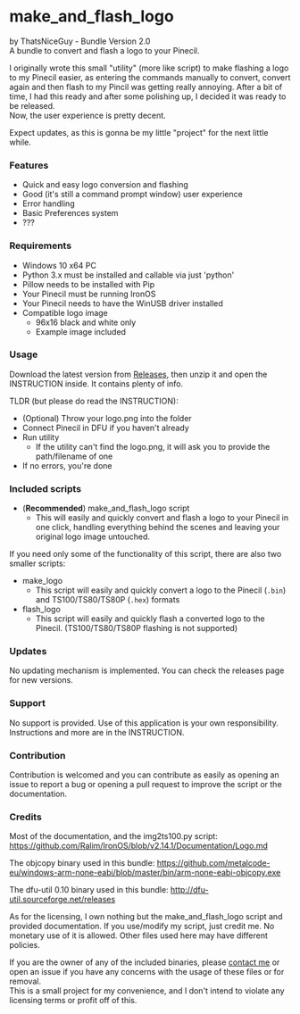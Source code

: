 # make_and_flash_logo
by ThatsNiceGuy - Bundle Version 2.0\
A bundle to convert and flash a logo to your Pinecil.

I originally wrote this small "utility" (more like script) to make flashing a logo to my Pinecil easier, as entering the commands manually to convert, convert again and then flash to my Pincil was getting really annoying. After a bit of time, I had this ready and after some polishing up, I decided it was ready to be released.\
Now, the user experience is pretty decent.

Expect updates, as this is gonna be my little "project" for the next little while.

### Features
- Quick and easy logo conversion and flashing
- Good (it's still a command prompt window) user experience
- Error handling
- Basic Preferences system
- ???

### Requirements
- Windows 10 x64 PC
- Python 3.x must be installed and callable via just 'python'
- Pillow needs to be installed with Pip
- Your Pinecil must be running IronOS
- Your Pinecil needs to have the WinUSB driver installed
- Compatible logo image
  - 96x16 black and white only
  - Example image included

### Usage
Download the latest version from [Releases](https://github.com/ThatsNiceGuy/make_and_flash_logo/releases), then unzip it and open the INSTRUCTION inside. It contains plenty of info.

TLDR (but please do read the INSTRUCTION):
- (Optional) Throw your logo.png into the folder
- Connect Pinecil in DFU if you haven't already
- Run utility
  - If the utility can't find the logo.png, it will ask you to provide the path/filename of one
- If no errors, you're done

### Included scripts
- (**Recommended**) make_and_flash_logo script
  - This will easily and quickly convert and flash a logo to your Pinecil in one click, handling everything behind the scenes and leaving your original logo image untouched.

If you need only some of the functionality of this script, there are also two smaller scripts:
- make_logo
  - This script will easily and quickly convert a logo to the Pinecil (`.bin`) and TS100/TS80/TS80P (`.hex`) formats
- flash_logo 
  - This script will easily and quickly flash a converted logo to the Pinecil. (TS100/TS80/TS80P flashing is not supported)

### Updates
No updating mechanism is implemented. You can check the releases page for new versions.

### Support
No support is provided. Use of this application is your own responsibility.\
Instructions and more are in the INSTRUCTION.

### Contribution
Contribution is welcomed and you can contribute as easily as opening an issue to report a bug or opening a pull request to improve the script or the documentation.

### Credits
Most of the documentation, and the img2ts100.py script:
https://github.com/Ralim/IronOS/blob/v2.14.1/Documentation/Logo.md

The objcopy binary used in this bundle:
https://github.com/metalcode-eu/windows-arm-none-eabi/blob/master/bin/arm-none-eabi-objcopy.exe

The dfu-util 0.10 binary used in this bundle:
http://dfu-util.sourceforge.net/releases

As for the licensing, I own nothing but the make_and_flash_logo script and provided documentation. If you use/modify my script, just credit me. No monetary use of it is allowed. Other files used here may have different policies.

If you are the owner of any of the included binaries, please [contact me](https://github.com/ThatsNiceGuy/ThatsNiceGuy#contact) or open an issue if you have any concerns with the usage of these files or for removal.\
This is a small project for my convenience, and I don't intend to violate any licensing terms or profit off of this.
